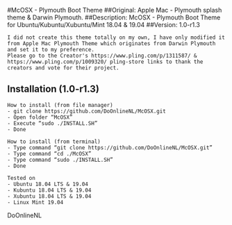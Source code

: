 #McOSX - Plymouth Boot Theme
##Original: Apple Mac - Plymouth splash theme & Darwin Plymouth.
##Description: McOSX - Plymouth Boot Theme for Ubuntu/Kubuntu/Xubuntu/Mint 18.04 & 19.04
##Version: 1.0-r1.3

```
I did not create this theme totally on my own, I have only modified it from Apple Mac Plymouth Theme which originates from Darwin Plymouth and set it to my preference.
Please go to the Creator's https://www.pling.com/p/1311587/ & https://www.pling.com/p/1009320/ pling-store links to thank the creators and vote for their project.
```

## Installation (1.0-r1.3)
```
How to install (from file manager)
- git clone https://github.com/DoOnlineNL/McOSX.git
- Open folder “McOSX”
- Execute “sudo ./INSTALL.SH”
- Done

How to install (from terminal)
- Type command “git clone https://github.com/DoOnlineNL/McOSX.git”
- Type command “cd ./McOSX”
- Type command “sudo ./INSTALL.SH”
- Done

Tested on
- Ubuntu 18.04 LTS & 19.04
- Kubuntu 18.04 LTS & 19.04
- Xubuntu 18.04 LTS & 19.04
- Linux Mint 19.04
```

DoOnlineNL
